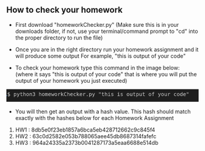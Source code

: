 ## How to check your homework
- First download "homeworkChecker.py"
    (Make sure this is in your downloads folder, if not, use your terminal/command prompt
        to "cd" into the proper directory to run the file)

- Once you are in the right directory run your homework assignment and it will produce some output
    For example, "this is output of your code"

- To check your homework type this command in the image below:
    (where it says "this is output of your code" that is where you will put the output of your homework you just executed) 

![plot](/img/commandSnip.png)  

- You will then get an output with a hash value. This hash should match exactly with the hashes below 
    for each Homework Assignment

1. HW1 : 8db5e0f23eb1857a6bca5eb428712662c9c845f4
2. HW2 : 63c0d2582e053b788065aee45db8687314fafefc
3. HW3 : 964a24335a2373b0041287173a5eaa6688e514db